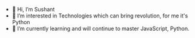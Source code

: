 - 👋 Hi, I’m Sushant
- 👀 I’m interested in Technologies which can bring revolution, for me it's Python
- 🌱 I’m currently learning and will continue to master JavaScript, Python.

<!---
Speak less as your words have more value and code more so that your code can speak for you!!!! 
--->
